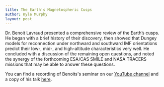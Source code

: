 ```yaml
---
title: The Earth's Magnetospheric Cusps
author: Kyle Murphy
layout: post
---
```



Dr. Benoit Lavraud presented a comprehensive review of the Earth’s cusps.  He began with  a brief history of their discovery, then showed that Dungey models for reconnection under northward and southward IMF orientations predict their low-, mid-, and high-altitude characteristics very well. He concluded with a discussion of the remaining open questions, and noted the synergy of the forthcoming ESA/CAS SMILE and NASA TRACERS missions that may be able to answer these questions.

You can find a recording of Benoits's seminar on our [YouTube channel][1] and a copy of his talk [here][2].

[1]:https://www.youtube.com/channel/UCNlOK9mCmI3V111EHQRCuEQ
[2]:https://github.com/MSOLSS/MagSeminars/blob/master/presentations/Fuselier%20-%20O%2B%20in%20Msphere%20-%20Seminar%20060820.pdf